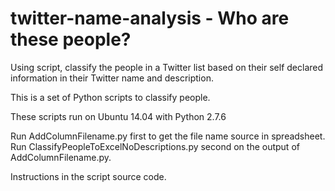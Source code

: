 # twitter-name-analysis - Who are these people?
Using script, classify the people in a Twitter list based on their self declared information in their Twitter name and description.

This is a set of Python scripts to classify people.

These scripts run on Ubuntu 14.04 with Python 2.7.6

Run AddColumnFilename.py first to get the file name source in spreadsheet.
Run ClassifyPeopleToExcelNoDescriptions.py second on the output of AddColumnFilename.py.

Instructions in the script source code.
